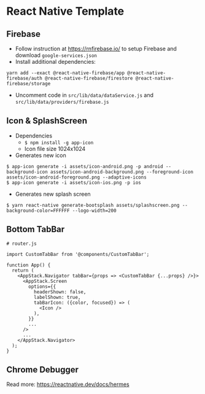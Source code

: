 # React Native Template

## Firebase
- Follow instruction at https://rnfirebase.io/ to setup Firebase and download `google-services.json`
- Install additional dependencies:
```
yarn add --exact @react-native-firebase/app @react-native-firebase/auth @react-native-firebase/firestore @react-native-firebase/storage
```
- Uncomment code in `src/lib/data/dataService.js` and `src/lib/data/providers/firebase.js`

## Icon & SplashScreen
- Dependencies
    - `$ npm install -g app-icon`
    - Icon file size 1024x1024
- Generates new icon
```
$ app-icon generate -i assets/icon-android.png -p android --background-icon assets/icon-android-background.png --foreground-icon assets/icon-android-foreground.png --adaptive-icons
$ app-icon generate -i assets/icon-ios.png -p ios
```
- Generates new splash screen
```
$ yarn react-native generate-bootsplash assets/splashscreen.png --background-color=FFFFFF --logo-width=200
```

## Bottom TabBar
```
# router.js

import CustomTabBar from '@components/CustomTabBar';

function App() {
  return (
    <AppStack.Navigator tabBar={props => <CustomTabBar {...props} />}>
      <AppStack.Screen
        options={{
          headerShown: false,
          labelShown: true,
          tabBarIcon: ({color, focused}) => (
            <Icon />
          ),
        }}
        ...
      />
      ...
    </AppStack.Navigator>
  );
}
```

## Chrome Debugger
Read more: https://reactnative.dev/docs/hermes
